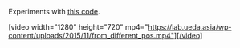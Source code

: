 Experiments with <a href="https://github.com/ryuichiueda/ProbabilisticRaspiMouse/tree/master/value_iteration">this code</a>.

[video width="1280" height="720" mp4="https://lab.ueda.asia/wp-content/uploads/2015/11/from_different_pos.mp4"][/video]
